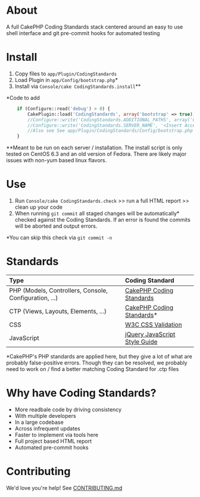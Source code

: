 # About #
A full CakePHP Coding Standards stack centered around an easy to use shell interface and git pre-commit hooks for automated testing

# Install #
1. Copy files to `app/Plugin/CodingStandards`
1. Load Plugin in `app/Config/bootstrap.php`*
1. Install via `Console/cake CodingStandards.install`**

*Code to add

````php
    if (Configure::read('debug') > 0) {
        CakePlugin::load('CodingStandards', array('bootstrap' => true));
        //Configure::write('CodingStandards.ADDITIONAL_PATHS', array('CodingStandards' => Configure::read('CodingStandards.PLUGIN_PATH'))); // Optional - Useful if you have extra paths you want included in full reports.  Example here is the coding standards themeselves, though you can other other(s).
        //Configure::write('CodingStandards.SERVER_NAME', '<Insert Accessible URL HERE>') // Optional and probably server specific -- enables CSS checking & provides full URL for HTML reports
        //Also see See app/Plugin/CodingStandards/Config/bootstrap.php for other variables you can tweak
    }
````

**Meant to be run on each server / installation.  The install script is only tested on CentOS 6.3 and an old version of Fedora.  There are likely major issues with non-yum based linux flavors.

# Use #

1. Run `Console/cake CodingStandards.check` >> run a full HTML report >> clean up your code
2. When running `git commit` all staged changes will be automatically* checked against the Coding Standards.  If an error is found the commits will be aborted and output errors.

*You can skip this check via `git commit -n`

# Standards #

| Type                                                    | Coding Standard                                      |
|:------------------------------------------------------- |:---------------------------------------------------- |
| PHP (Models, Controllers, Console, Configuration, ...)  | [CakePHP Coding Standards](http://goo.gl/lWw9V)      |
| CTP (Views, Layouts, Elements, ...)                     | [CakePHP Coding Standards](http://goo.gl/lWw9V)*     |                                       |
| CSS                                                     | [W3C CSS Validation](http://goo.gl/g5Vrk)            |
| JavaScript                                              | [jQuery JavaScript Style Guide](http://goo.gl/nFpZl) |

*CakePHP's PHP standards are applied here, but they give a lot of what are probably false-positive errors.  Though they can be resolved, we probably need to work on / find a better matching Coding Standard for .ctp files

# Why have Coding Standards? #

* More readbale code by driving consistency
 * With multiple developers
 * In a large codebase
 * Across infrequent updates
* Faster to implement via tools here
 * Full project based HTML report
 * Automated pre-commit hooks

# Contributing #
We'd love you're help! See [CONTRIBUTING.md](CONTRIBUTING.md)
